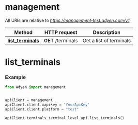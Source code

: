 # management

All URIs are relative to *https://management-test.adyen.com/v1*

Method | HTTP request | Description
------------- | ------------- | -------------
[**list_terminals**](TerminalsTerminalLevelApi.md#list_terminals) | **GET** /terminals | Get a list of terminals




# list_terminals
### Example

```python
from Adyen import management


apiClient = management
apiClient.client.xapikey = "YourApiKey"
apiClient.client.platform = "test"

apiClient.terminals_terminal_level_api.list_terminals()

```
